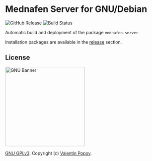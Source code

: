 # Mednafen Server for GNU/Debian

[![GitHub Release](https://img.shields.io/github/release/valentineus/mednafen-server.svg)](https://github.com/valentineus/mednafen-server/releases)
[![Build Status](https://travis-ci.org/valentineus/mednafen-server.svg?branch=master)](https://travis-ci.org/valentineus/mednafen-server)

Automatic build and deployment of the package `mednafen-server`.

Installation packages are available in the
[release](https://github.com/valentineus/mednafen-server/releases)
section.

## License

<img height="256px" alt="GNU Banner" src="https://www.gnu.org/graphics/runfreegnu.png" />

[GNU GPLv3](LICENSE.txt).
Copyright (c)
[Valentin Popov](mailto:info@valentineus.link).